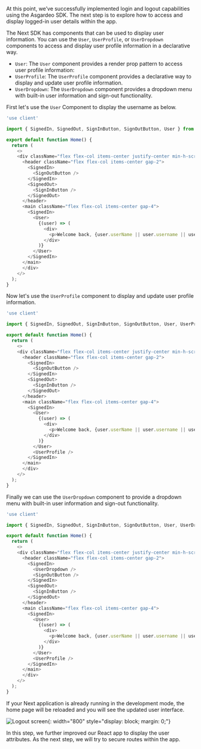<!-- 
At this point, we’ve successfully implemented login and logout capabilities using the Asgardeo SDK. The next step is to explore how to access and display logged-in user details within the app utilizing the callbacks provided by auth.js library. To retrieve user information from the ID token provided by {{product_name}}, the simplest approach is to use the JWT (JSON Web Token) returned during authentication. In auth.js, you can leverage the JWT callback function to access and manipulate this token. The JWT callback is triggered whenever a JWT is created or updated (e.g., at sign-in), making it a great place to include the user's information

Modified the code as below to see logged in user details.

```javascript title="auth.ts" hl_lines="14-29"

import NextAuth from "next-auth"
import Asgardeo from "next-auth/providers/asgardeo"

declare module "next-auth" {
  interface User {
    username?: string;
  }
}

export const { handlers, signIn, signOut, auth } = NextAuth({
  providers: [Asgardeo({
    issuer: process.env.AUTH_ASGARDEO_ISSUER
  })],
  callbacks: {
    async jwt({ token, profile }) {
      if (profile) {
        token.username = profile.username;
      }

      return token;
    },
    async session({ session, token }) {            
      if (token) {
        session.user.username = token.username as string;
      }

      return session;
    }
  }
})

```
Auth.js is made to work with many identity providers and some of the objects/arguments are not valid or vary from one provider to another. In {{product_name}}, by accessing the `profile` object in the `jwt` callback, we are able to get the information about the user using their decoded ID token information that is received from the profile object. 

Once this user information is returned from the `jwt` callback, we need to pass this data to the `session` object of the `auth()` function. To do that, we will be using the `session` callback. In the `session` callback, `session` is the object that is available in the `auth()` function and `token` object is the object returned from the `jwt` callback.

Then, update `page.tsx` with the following highlighted line to display the username of logged in user.  

```javascript title="page.tsx" hl_lines="4"

...
          <>
            <p> You are now signed in!</p>
            <p> hello {session.user?.username}</p>
            <form
              action={async () => {
                "use server"
                await signOut()
              }}
            >
              <button type="submit">Sign Out</button>
            </form>
          </>

...

```

If your Next.js application is already running in the development mode, the home page will be reloaded and you will see the updated user interface.

![Logout screen]({{base_path}}/assets/img/complete-guides/nextjs/image8.png){: width="800" style="display: block; margin: 0;"}

## Getting additional user attributes

By default, {{product_name}} will only send the username in the ID token. But this can be configured in the {{product_name}} console to send any user attribute in the ID token and then that will be available in the profile object.

To get additional user attributes to the ID token, the application should be configured to request the specific user attributes at the time of login. For example, if you want to retrieve a user's mobile number as an attribute, you need to configure the application to request the user’s mobile number as an attribute in the ID token.

1. Log in to the {{product_name}} console and select the application you created.
2. Go to the **User Attributes** tab, expand **Profile** section. 
3. Select the **First Name (given_name)**.
4. Select the **Last Name (family_name))**.
5. Click Update to save the changes.

Now, you need to modify the `auth.ts` with the required user attributes as shown in the following example.  

```javascript title="auth.ts" hl_lines="7-8 20-21 29-30"

import NextAuth from "next-auth"
import Asgardeo from "next-auth/providers/asgardeo"

declare module "next-auth" {
  interface User {
    username?: string;
    given_name?: string;
    family_name?: string;
  }
}

export const { handlers, signIn, signOut, auth } = NextAuth({
  providers: [Asgardeo({
    issuer: process.env.AUTH_ASGARDEO_ISSUER
  })],
  callbacks: {
    async jwt({ token, profile }) {
      if (profile) {
        token.username = profile.username;
        token.given_name = profile.given_name;
        token.family_name = profile.family_name;
      }

      return token;
    },
    async session({ session, token }) {            
      if (token) {
        session.user.username = token.username as string;
        session.user.given_name = token.given_name as string;
        session.user.family_name = token.family_name as string;
      }

      return session;
    }
  }
})

```

Since we are adding new information to the user object inside the `session object` (which is having the interface - User), note that we also have to update the interface to contain this new information.

Then, you can update `page.tsx` as given below to display the above user attributes.  

```javascript title="page.tsx" hl_lines="5-6"

...
          <>
            <p> You are now signed in!</p>
            <p> hello {session.user?.username}</p>
            <p> Given name:  {session.user?.given_name}</p>
            <p> Family name: {session.user?.family_name}</p>
            <form
              action={async () => {
                "use server"
                await signOut()
              }}
            >
              <button type="submit">Sign Out</button>
            </form>
          </>

...

```

!!! Tip

    If you don’t get any value for given_name and family_name, it might be because you have not added these values when creating the user in {{product_name}}. You can add these values either using the **{{product_name}} console** or logging into the **My Account** of that particular user.

## Displaying user details in the server side

Using the above information from the `session` object. Let's create a `ServerProfile` server component to display the user details. To do this, create a file `/src/app/server-profile/page.tsx` as follows.

```javascript title="/src/app/server-profile/page.tsx"
import { auth } from "@/auth";
import { SignOutButton } from "@/components/sign-out-button";
import { redirect } from "next/navigation";

const ServerProfile = async () => {
    const session = await auth();

    const goToIndex = async () => {
        "use server";
        redirect("/");
    };

    return (
        <div className="h-screen w-full flex flex-col items-center justify-center">
            <h1 className="mb-5">Profile Page</h1>
            <p>Email: {session?.user?.email}</p>
            <p>First Name: {session?.user?.given_name}</p>
            <p>Last Name: {session?.user?.family_name}</p>
            <form action={goToIndex}>
                <button
                    type="submit"
                    className="rounded-full border border-solid flex items-center justify-center text-sm h-10 px-4 mt-3"
                >
                    Go to index page
                </button>
            </form>
            <div className="mt-5">
                <SignOutButton />
            </div>
        </div>
    );
};

export default ServerProfile;
```

This component is fully server-side rendered and will fetch the user details from the {{product_name}}. The `fetchUserDetails` function is used to fetch the user details from the {{product_name}} using the access token. The `ServerProfile` component will display the user details if the user is logged in. If the user is not logged in, the component will display an error message.

When a user is logged in and if your visit **http://localhost:3000/server-profile**, the following content should be visible:

![Profile screen (server component)]({{base_path}}/assets/img/complete-guides/nextjs/image23.png){: width="800" style="display: block; margin: 0;"}

## Displaying user details in the client side

In previous steps we used session data and retrieved current user information using the session object in the `auth()` function provided by the Auth.js library. What if we wanted to do the same in the client-side? As we can have both client and server components in Next.js, it is important to have both as we want to secure both components using authentication with Next.js and {{product_name}}.

The approach is very similar to server-side components. To demonstrate this, let’s create a user profile component in our application. To get session information in the client-side, you can use the `useSession()` hook offered by Auth.js. Now using this hook, let's create a file `/src/app/client-profile/page.tsx` as follows.

```javascript title="/src/app/client-profile/page.tsx"
"use client";

import { SignOutButton } from "@/components/sign-out-button";
import { useSession } from "next-auth/react";

export default function Profile() {
    const { data: session } = useSession()

    if (!session) {
        return (
            <div className="h-screen w-full flex items-center justify-center">
                <h1>You need to sign in to view this page</h1>
            </div>
        );
    }

    return (
        <div className="h-screen w-full flex flex-col items-center justify-center">
            <h1 className="mb-5">Profile Page</h1>
            <p>Email : {session?.user?.email}</p>
            <p>First Name : {session?.user?.given_name}</p>
            <p>Last Name : {session?.user?.family_name}</p>
            <div className="mt-5">
                <SignOutButton />
            </div>
        </div>
    );
}

```

Since we are accessing the hooks provided by the Auth.js, it is important to wrap the whole application using the `<SessionProvider/>` provider. This can be achieved by wrapping the `/src/app/layout.tsx` file as it is the entry point of the application.

```javascript title="/src/app/profile/page.tsx" hl_lines="14-16"
import { SessionProvider } from "next-auth/react";

...
export default function RootLayout({
  children,
}: Readonly<{
  children: React.ReactNode;
}>) {
  return (
    <html lang="en">
      <body
        className={`${geistSans.variable} ${geistMono.variable} antialiased`}
      >
        <SessionProvider>
          {children}
        </SessionProvider>
      </body>
    </html>
  );
}

```

!!! note
    This a good time to remove the `<SessionProvider/>` we added to the `/src/app/page.tsx` in previous steps as this is no longer required.

When a user is logged in and if your visit http://localhost:3000/client-profile, the following content should be visible:

![Profile screen (client component)]({{base_path}}/assets/img/complete-guides/nextjs/image21.png){: width="800" style="display: block; margin: 0;"}

When a user is not logged in, it should look as follows:

![Profile screen (Not logged in)]({{base_path}}/assets/img/complete-guides/nextjs/image22.png){: width="800" style="display: block; margin: 0;"}

In this step, we further improved our Next.js app to display the user attributes. As the next step, we will try to secure routes within the app. -->

At this point, we’ve successfully implemented login and logout capabilities using the Asgardeo  SDK. The next step is to explore how to access and display logged-in user details within the app.

The Next SDK has components that can be used to display user information. You can use the `User`, `UserProfile`, or `UserDropdown` components to access and display user profile information in a declarative way.

- `User`: The `User` component provides a render prop pattern to access user profile information:
- `UserProfile`: The `UserProfile` component provides a declarative way to display and update user profile information.
- `UserDropdown`: The `UserDropdown` component provides a dropdown menu with built-in user information and sign-out functionality.

First let's use the `User` Component to display the username as below.

```javascript title="src/App.jsx" hl_lines="1 17-27"
'use client'

import { SignedIn, SignedOut, SignInButton, SignOutButton, User } from '@asgardeo/nextjs';

export default function Home() {
  return (
    <>
    <div className="flex flex-col items-center justify-center min-h-screen text-center gap-6">
      <header className="flex flex-col items-center gap-2">
        <SignedIn>
          <SignOutButton />
        </SignedIn>
        <SignedOut>
          <SignInButton />
        </SignedOut>
      </header>
      <main className="flex flex-col items-center gap-4">
        <SignedIn>
          <User>
            {(user) => (
              <div>
                <p>Welcome back, {user.userName || user.username || user.sub}</p>
              </div>
            )}
          </User>
        </SignedIn>
      </main>
      </div>
    </>
  );
}
```

Now let's use the `UserProfile` component to display and update user profile information.

```javascript title="src/App.jsx" hl_lines="1 26"
'use client'

import { SignedIn, SignedOut, SignInButton, SignOutButton, User, UserProfile } from '@asgardeo/nextjs';

export default function Home() {
  return (
    <>
    <div className="flex flex-col items-center justify-center min-h-screen text-center gap-6">
      <header className="flex flex-col items-center gap-2">
        <SignedIn>
          <SignOutButton />
        </SignedIn>
        <SignedOut>
          <SignInButton />
        </SignedOut>
      </header>
      <main className="flex flex-col items-center gap-4">
        <SignedIn>
          <User>
            {(user) => (
              <div>
                <p>Welcome back, {user.userName || user.username || user.sub}</p>
              </div>
            )}
          </User>
          <UserProfile />
        </SignedIn>
      </main>
      </div>
    </>
  );
}
```

Finally we can use the `UserDropdown` component to provide a dropdown menu with built-in user information and sign-out functionality.

```javascript title="src/App.jsx" hl_lines="1 11"
'use client'

import { SignedIn, SignedOut, SignInButton, SignOutButton, User, UserDropdown, UserProfile } from '@asgardeo/nextjs';

export default function Home() {
  return (
    <>
    <div className="flex flex-col items-center justify-center min-h-screen text-center gap-6">
      <header className="flex flex-col items-center gap-2">
        <SignedIn>
          <UserDropdown />
          <SignOutButton />
        </SignedIn>
        <SignedOut>
          <SignInButton />
        </SignedOut>
      </header>
      <main className="flex flex-col items-center gap-4">
        <SignedIn>
          <User>
            {(user) => (
              <div>
                <p>Welcome back, {user.userName || user.username || user.sub}</p>
              </div>
            )}
          </User>
          <UserProfile />
        </SignedIn>
      </main>
      </div>
    </>
  );
}
```

If your Next application is already running in the development mode, the home page will be reloaded and you will see the updated user interface.

![Logout screen]({{base_path}}/assets/img/complete-guides/nextjs/image25.png){: width="800" style="display: block; margin: 0;"}

In this step, we further improved our React app to display the user attributes. As the next step, we will try to secure routes within the app.
